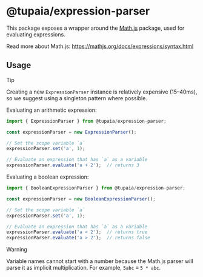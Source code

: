 # @tupaia/expression-parser

This package exposes a wrapper around the [Math.js](https://mathjs.org) package, used for evaluating expressions.

Read more about Math.js: https://mathjs.org/docs/expressions/syntax.html

## Usage

> [!TIP]
> Creating a new `ExpressionParser` instance is relatively expensive (15–40ms), so we suggest using a singleton pattern where possible.

Evaluating an arithmetic expression:

```js
import { ExpressionParser } from @tupaia/expression-parser;

const expressionParser = new ExpressionParser();

// Set the scope variable `a`
expressionParser.set('a', 1);

// Evaluate an expression that has `a` as a variable
expressionParser.evaluate('a + 2');  // returns 3
```

Evaluating a boolean expression:

```js
import { BooleanExpressionParser } from @tupaia/expression-parser;

const expressionParser = new BooleanExpressionParser();

// Set the scope variable `a`
expressionParser.set('a', 1);

// Evaluate an expression that has `a` as a variable
expressionParser.evaluate('a < 2');  // returns true
expressionParser.evaluate('a > 2');  // returns false
```

> [!WARNING]
> Variable names cannot start with a number because the Math.js parser will parse it as implicit multiplication. For example, `5abc` ≡ `5 * abc`.

